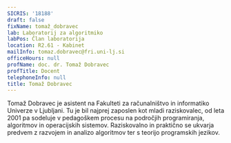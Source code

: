 ```yaml
---
SICRIS: '18188'
draft: false
fixName: tomaž_dobravec
lab: Laboratorij za algoritmiko
labPos: Član laboratorija
location: R2.61 - Kabinet
mailInfo: tomaz.dobravec@fri.uni-lj.si
officeHours: null
profName: doc. dr. Tomaž Dobravec
profTitle: Docent
telephoneInfo: null
title: Tomaž Dobravec
---
```



Tomaž Dobravec je asistent na Fakulteti za računalništvo in informatiko Univerze v Ljubljani. Tu je bil najprej zaposlen kot mladi raziskovalec, od leta 2001 pa sodeluje v pedagoškem procesu na področjih programiranja, algoritmov in operacijskih sistemov. Raziskovalno in praktično se ukvarja predvem z razvojem in analizo algoritmov ter s teorijo programskih jezikov.